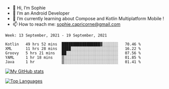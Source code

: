 - 👋 Hi, I’m Sophie
- 👀 I’m an Android Developer
- 🌱 I’m currently learning about Compose and Kotlin Multiplatform Mobile !
- 📫 How to reach me: sophie.capricorne@gmail.com


<!--START_SECTION:waka-->
```text
Week: 13 September, 2021 - 19 September, 2021

Kotlin   49 hrs 52 mins  █████████████████▓░░░░░░░   70.46 % 
XML      11 hrs 28 mins  ████░░░░░░░░░░░░░░░░░░░░░   16.22 % 
Groovy   5 hrs 21 mins   ██░░░░░░░░░░░░░░░░░░░░░░░   07.56 % 
YAML     1 hr 18 mins    ▒░░░░░░░░░░░░░░░░░░░░░░░░   01.85 % 
Java     1 hr            ▒░░░░░░░░░░░░░░░░░░░░░░░░   01.41 % 
```
<!--END_SECTION:waka-->

[![My GitHub stats](https://github-readme-stats.vercel.app/api?username=sophicapri&show_icons=true&theme=buefy)](https://github.com/anuraghazra/github-readme-stats)

[![Top Languages](https://github-readme-stats.vercel.app/api/top-langs/?username=sophicapri&langs_count=3&layout=compact)](https://github.com/anuraghazra/github-readme-stats)

